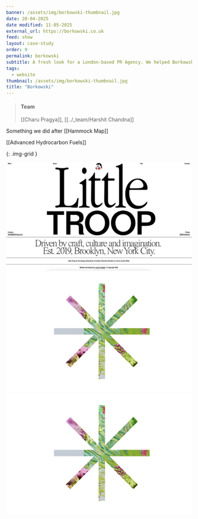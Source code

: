 ```yaml
---
banner: /assets/img/borkowski-thumbnail.jpg
date: 20-04-2025
date modified: 11-05-2025
external_url: https://borkowski.co.uk
feed: show
layout: case-study
order: 9
permalink: borkowski
subtitle: A fresh look for a London-based PR Agency. We helped Borkowski refresh their brand and website for a bold new look.
tags:
  - website
thumbnail: /assets/img/borkowski-thumbnail.jpg
title: "Borkowski"
---
```


> #### Team
> [[Charu Pragya]], [[../_team/Harshit Chandna]]

Something we did after [[Hammock Map]]

[[Advanced Hydrocarbon Fuels]]

{: .img-grid }

![](../assets/img/Borkowski-1.png)![](../assets/img/Borkowski.png)![](../assets/img/Borkowski.png)